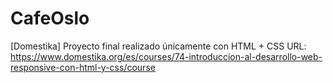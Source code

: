 # CafeOslo
[Domestika] Proyecto final realizado únicamente con HTML + CSS
URL: https://www.domestika.org/es/courses/74-introduccion-al-desarrollo-web-responsive-con-html-y-css/course
